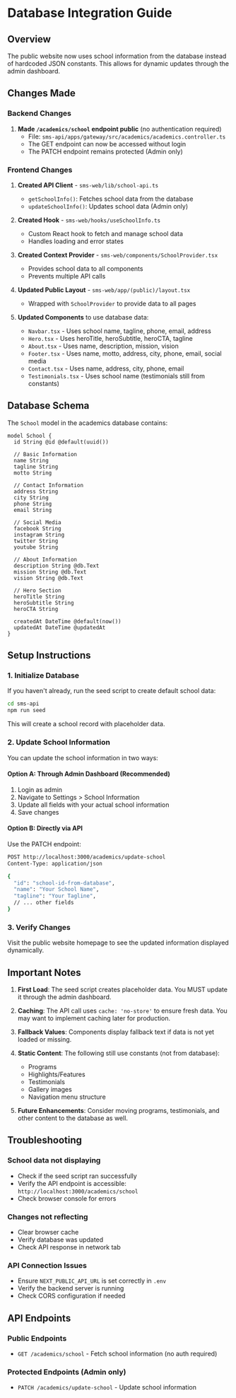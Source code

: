 # Database Integration Guide

## Overview

The public website now uses school information from the database instead of hardcoded JSON constants. This allows for dynamic updates through the admin dashboard.

## Changes Made

### Backend Changes

1. **Made `/academics/school` endpoint public** (no authentication required)
   - File: `sms-api/apps/gateway/src/academics/academics.controller.ts`
   - The GET endpoint can now be accessed without login
   - The PATCH endpoint remains protected (Admin only)

### Frontend Changes

1. **Created API Client** - `sms-web/lib/school-api.ts`
   - `getSchoolInfo()`: Fetches school data from the database
   - `updateSchoolInfo()`: Updates school data (Admin only)

2. **Created Hook** - `sms-web/hooks/useSchoolInfo.ts`
   - Custom React hook to fetch and manage school data
   - Handles loading and error states

3. **Created Context Provider** - `sms-web/components/SchoolProvider.tsx`
   - Provides school data to all components
   - Prevents multiple API calls

4. **Updated Public Layout** - `sms-web/app/(public)/layout.tsx`
   - Wrapped with `SchoolProvider` to provide data to all pages

5. **Updated Components** to use database data:
   - `Navbar.tsx` - Uses school name, tagline, phone, email, address
   - `Hero.tsx` - Uses heroTitle, heroSubtitle, heroCTA, tagline
   - `About.tsx` - Uses name, description, mission, vision
   - `Footer.tsx` - Uses name, motto, address, city, phone, email, social media
   - `Contact.tsx` - Uses name, address, city, phone, email
   - `Testimonials.tsx` - Uses school name (testimonials still from constants)

## Database Schema

The `School` model in the academics database contains:

```prisma
model School {
  id String @id @default(uuid())
  
  // Basic Information
  name String
  tagline String
  motto String
  
  // Contact Information
  address String
  city String
  phone String
  email String
  
  // Social Media
  facebook String
  instagram String
  twitter String
  youtube String
  
  // About Information
  description String @db.Text
  mission String @db.Text
  vision String @db.Text
  
  // Hero Section
  heroTitle String
  heroSubtitle String
  heroCTA String
  
  createdAt DateTime @default(now())
  updatedAt DateTime @updatedAt
}
```

## Setup Instructions

### 1. Initialize Database

If you haven't already, run the seed script to create default school data:

```bash
cd sms-api
npm run seed
```

This will create a school record with placeholder data.

### 2. Update School Information

You can update the school information in two ways:

#### Option A: Through Admin Dashboard (Recommended)
1. Login as admin
2. Navigate to Settings > School Information
3. Update all fields with your actual school information
4. Save changes

#### Option B: Directly via API
Use the PATCH endpoint:
```bash
POST http://localhost:3000/academics/update-school
Content-Type: application/json

{
  "id": "school-id-from-database",
  "name": "Your School Name",
  "tagline": "Your Tagline",
  // ... other fields
}
```

### 3. Verify Changes

Visit the public website homepage to see the updated information displayed dynamically.

## Important Notes

1. **First Load**: The seed script creates placeholder data. You MUST update it through the admin dashboard.

2. **Caching**: The API call uses `cache: 'no-store'` to ensure fresh data. You may want to implement caching later for production.

3. **Fallback Values**: Components display fallback text if data is not yet loaded or missing.

4. **Static Content**: The following still use constants (not from database):
   - Programs
   - Highlights/Features
   - Testimonials
   - Gallery images
   - Navigation menu structure

5. **Future Enhancements**: Consider moving programs, testimonials, and other content to the database as well.

## Troubleshooting

### School data not displaying
- Check if the seed script ran successfully
- Verify the API endpoint is accessible: `http://localhost:3000/academics/school`
- Check browser console for errors

### Changes not reflecting
- Clear browser cache
- Verify database was updated
- Check API response in network tab

### API Connection Issues
- Ensure `NEXT_PUBLIC_API_URL` is set correctly in `.env`
- Verify the backend server is running
- Check CORS configuration if needed

## API Endpoints

### Public Endpoints
- `GET /academics/school` - Fetch school information (no auth required)

### Protected Endpoints (Admin only)
- `PATCH /academics/update-school` - Update school information
